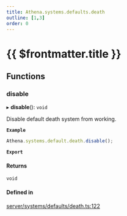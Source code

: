 ```yaml
---
title: Athena.systems.defaults.death
outline: [1,3]
order: 0
---
```


# {{ $frontmatter.title }}


## Functions

### disable

▸ **disable**(): `void`

Disable default death system from working.

**`Example`**

```ts
Athena.systems.default.death.disable();
```

**`Export`**

#### Returns

`void`

#### Defined in

[server/systems/defaults/death.ts:122](https://github.com/Stuyk/altv-athena/blob/ae8402672/src/core/server/systems/defaults/death.ts#L122)
